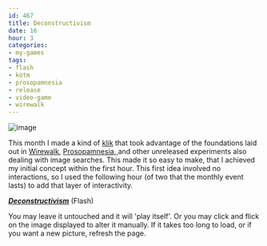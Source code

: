 ```yaml
---
id: 467
title: Deconstructivism
date: 16
hour: 3
categories:
- my-games
tags:
- flash
- kotm
- prosopamnesia
- release
- video-game
- wirewalk
---
```


![image](http://blog.agj.cl/wp-content/uploads/2010/05/deconstructivismscreen.png "Deconstructivism screenshot")

This month I made a kind of [klik](http://blog.agj.cl/tag/kotm/) that took advantage of the foundations laid out in [Wirewalk](http://blog.agj.cl/tag/wirewalk/), [Prosopamnesia](http://blog.agj.cl/tag/prosopamnesia/),[ ](http://blog.agj.cl/tag/prosopamnesia/)and other unreleased experiments also dealing with image searches. This made it so easy to make, that I achieved my initial concept within the first hour. This first idea involved no interactions, so I used the following hour (of two that the monthly event lasts) to add that layer of interactivity.

**_[Deconstructivism](http://www.agj.cl/files/games/deconstructivism-kotm/)_** (Flash)

You may leave it untouched and it will 'play itself'. Or you may click and flick on the image displayed to alter it manually. If it takes too long to load, or if you want a new picture, refresh the page.

